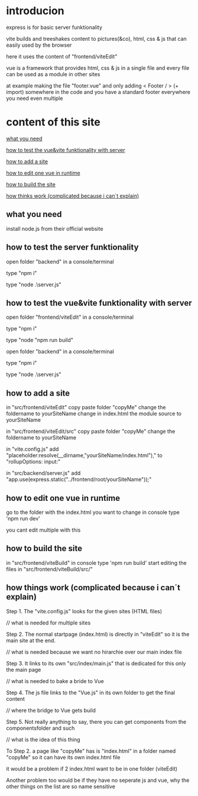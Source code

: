 # introducion

express is for basic server funktionality

vite builds and treeshakes content to pictures(&co), html, css & js that can easily used by the browser

here it uses the content of "frontend/viteEdit"

vue is a framework that provides html, css & js in a single file and every file can be used as a module in other sites

at example making the file "footer.vue" and only adding < Footer / > (+ import) somewhere in the code and you have a standard footer everywhere you need even multiple

# content of this site
[what you need](#what-you-need)

[how to test the vue&vite funktionality with server](#how-to-test-the-vuevite-funktionality-with-server)

[how to add a site](#how-to-add-a-site)

[how to edit one vue in runtime](#how-to-edit-one-vue-in-runtime)

[how to build the site](#how-to-build-the-site)

[how thinks work (complicated because i can´t explain)](#how-thinks-work-complicated-because-i-cant-explain)

## what you need

install node.js from their official website

## how to test the server funktionality

open folder "backend" in a console/terminal

type "npm i"

type "node .\server.js"

## how to test the vue&vite funktionality with server

open folder "frontend/viteEdit" in a console/terminal

type "npm i"

type "node "npm run build"


open folder "backend" in a console/terminal

type "npm i"

type "node .\server.js"

## how to add a site
in "src/frontend/viteEdit"
copy paste folder "copyMe"
change the foldername to yourSiteName
change in index.html the module source to yourSiteName

in "src/frontend/viteEdit/src"
copy paste folder "copyMe"
change the foldername to yourSiteName

in "vite.config.js"
add "placeholder:resolve(__dirname,"yourSiteName/index.html"),"  to "rollupOptions: input:"

in "src/backend/server.js"
add "app.use(express.static("../frontend/root/yourSiteName"));"


## how to edit one vue in runtime
go to the folder with the index.html you want to change
in console type 'npm run dev'

you cant edit multiple with this

## how to build the site
in "src/frontend/viteBuild" in console type 'npm run build'
start editing the files in "src/frontend/viteBuild/src/"


## how things work (complicated because i can´t explain)
Step 1. The "vite.config.js" looks for the given sites (HTML files)

// what is needed for multiple sites

Step 2. The normal startpage (index.html) is directly in "viteEdit" so it is the main site at the end.

// what is needed because we want no hirarchie over our main index file

Step 3. It links to its own "src/index/main.js" that is dedicated for this only the main page

// what is needed to bake a bride to Vue

Step 4. The js file links to the "Vue.js" in its own folder to get the final content

// where the bridge to Vue gets build

Step 5. Not really anything to say, there you can get components from the componentsfolder and such

// what is the idea of this thing

To Step 2. a page like "copyMe" has is "index.html" in a folder named "copyMe" so it can have its own index.html file
 
it would be a problem if 2 index.html want to be in one folder (viteEdit)

Another problem too would be if they have no seperate js and vue, why the other things on the list are so name sensitive
